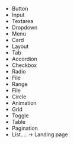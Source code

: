 - Button
- Input
- Textarea
- Dropdown
- Menu
- Card
- Layout
- Tab
- Accordion
- Checkbox
- Radio
- File
- Range
- File
- Circle
- Animation
- Grid
- Toggle
- Table
- Pagination
- List....
  -> Landing page
